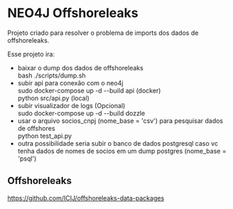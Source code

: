 # NEO4J Offshoreleaks

Projeto criado para resolver o problema de imports dos dados de offshoreleaks. 

Esse projeto ira:
 
 - baixar o dump dos dados de offshoreleaks<br>
    bash ./scripts/dump.sh
 - subir api para conexão com o neo4j<br>
    sudo docker-compose up -d --build api (docker) <br>
    python src/api.py (local)
 - subir visualizador de logs (Opcional)<br>
    sudo docker-compose up -d --build dozzle
 - usar o arquivo socios_cnpj (nome_base = 'csv') para pesquisar dados de offshores<br>
    python test_api.py
 - outra possibilidade seria subir o banco de dados postgresql caso vc tenha dados de nomes de socios em um dump postgres (nome_base = 'psql')<br>



## Offshoreleaks

https://github.com/ICIJ/offshoreleaks-data-packages